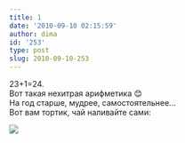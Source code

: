 ```yaml
---
title: 1
date: '2010-09-10 02:15:59'
author: dima
id: '253'
type: post
slug: 2010-09-10-253
---
```


23+1=24.  
Вот такая нехитрая арифметика 😊  
На год старше, мудрее, самостоятельнее...  
Вот вам тортик, чай наливайте сами:  

[![](/_bl/2/s75497375.jpg)](/_bl/2/75497375.jpeg "Нажмите, для просмотра в полном размере...")